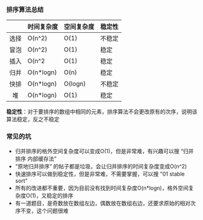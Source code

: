 ### 排序算法总结

|      | 时间复杂度 | 空间复杂度 | 稳定性 |
| :--: | :--------- | ---------- | ------ |
| 选择 | O(n^2) | O(1)       | 不稳定 |
| 冒泡 | O(n^2)     | O(1)       | 稳定   |
| 插入 | O(n^2 | O(1) | 稳定 |
| 归并 | O(n*logn) | O(n) | 稳定 |
| 快排 | O(n*logn) | O(logn) | 不稳定 |
| 堆 | O(n*logn) | O(1) | 稳定 |

**稳定性**：对于要排序的数组中相同的元素，排序算法不会更改原有的次序，说明该算法稳定，反之不稳定

### 常见的坑

- 归并排序的格外空间复杂度可以变成O(1)，但是非常难，有兴趣可以搜 “归并排序 内部缓存法”
- “原地归并排序” 的帖子都是垃圾，会让归并排序的时间复杂度变成O(n^2)
- 快速排序可以做到稳定性，但是非常难，不需要掌握，可以搜 "01 stable sort"
- 所有的改进都不重要，因为目前没有找到时间复杂度O(n*logn)，格外空间复杂度O(1)，又稳定的排序
- 有一道题目，是奇数放在数组左边，偶数放在数组右边，还要求原始的相对次序不变，这个问题很难
